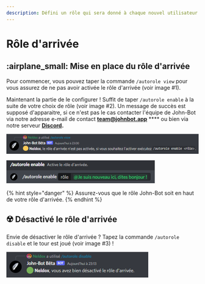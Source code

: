 ```yaml
---
description: Défini un rôle qui sera donné à chaque nouvel utilisateur.
---
```


# Rôle d'arrivée

## :airplane\_small: Mise en place du rôle d'arrivée

Pour commencer, vous pouvez taper la commande `/autorole view` pour vous assurez de ne pas avoir activée le rôle d'arrivée (voir image #1).

Maintenant la partie de le configurer ! Suffit de taper `/autorole enable` à la suite de votre choix de rôle (voir image #2). Un message de succès est supposé d'apparaitre, si ce n'est pas le cas contacter l'équipe de John-Bot via notre adresse e-mail de contact [**team@johnbot.app**](mailto:team@johnbot.app) **** ou bien via notre serveur [**Discord**](https://discord.gg/abePbS7QKY)**.**

![Image #1](../.gitbook/assets/autoroleview.png)

![Image #2](../.gitbook/assets/autoroleenable.png)

{% hint style="danger" %}
Assurez-vous que le rôle John-Bot soit en haut de votre rôle d'arrivée.
{% endhint %}

## :radioactive: Désactivé le rôle d'arrivée

Envie de désactiver le rôle d'arrivée ? Tapez la commande `/autorole disable` et le tour est joué (voir image #3) !

![Image #3](../.gitbook/assets/autoroledisable.png)
